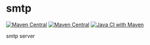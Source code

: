 # smtp

[![Maven Central](https://img.shields.io/maven-central/v/com.uchicom/smtp.svg)](http://search.maven.org/#search|ga|1|com.uchicom.smtp)
[![Maven Central](https://img.shields.io/github/license/uchicom/smtp.svg)](http://www.apache.org/licenses/LICENSE-2.0.txt)
[![Java CI with Maven](https://github.com/uchicom/smtp/actions/workflows/package.yml/badge.svg)](https://github.com/uchicom/smtp/actions/workflows/package.yml)

smtp server
